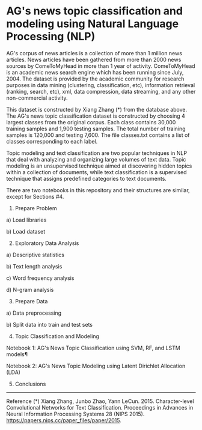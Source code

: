 # AG's news topic classification and modeling using Natural Language Processing (NLP)

AG's corpus of news articles is a collection of more than 1 million news articles. News articles have been gathered from more than 2000  news sources by ComeToMyHead in more than 1 year of activity. ComeToMyHead is an academic news search engine which has been running since July, 2004. The dataset is provided by the academic community for research purposes in data mining (clustering, classification, etc), information retrieval (ranking, search, etc), xml, data compression, data streaming, and any other non-commercial activity. 

This dataset is constructed by Xiang Zhang (*) from the database above. The AG's news topic classification dataset is constructed by choosing 4 largest classes from the original corpus. Each class contains 30,000 training samples and 1,900 testing samples. The total number of training samples is 120,000 and testing 7,600. The file classes.txt contains a list of classes corresponding to each label.

Topic modeling and text classification are two popular techniques in NLP that deal with analyzing and organizing large volumes of text data. Topic modeling is an unsupervised technique aimed at discovering hidden topics within a collection of documents, while text classification is a supervised technique that assigns predefined categories to text documents.

There are two notebooks in this repository and their structures are similar, except for Sections #4.

1. Prepare Problem

a) Load libraries

b) Load dataset

2. Exploratory Data Analysis

a) Descriptive statistics

b) Text length analysis

c) Word frequency analysis

d) N-gram analysis

3. Prepare Data

a) Data preprocessing

b) Split data into train and test sets

4. Topic Classification and Modeling

Notebook 1: AG's News Topic Classification using SVM, RF, and LSTM models¶

Notebook 2: AG's News Topic Modeling using Latent Dirichlet Allocation (LDA)

5. Conclusions

-------------------------------------------------------------------------------------------------------------------------------------
Reference
(*) Xiang Zhang, Junbo Zhao, Yann LeCun. 2015.  Character-level Convolutional Networks for Text Classification. Proceedings in Advances in Neural Information Processing Systems 28 (NIPS 2015). https://papers.nips.cc/paper_files/paper/2015.
